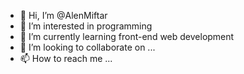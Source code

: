 - 👋 Hi, I’m @AlenMiftar
- 👀 I’m interested in programming
- 🌱 I’m currently learning front-end web development
- 💞️ I’m looking to collaborate on ...
- 📫 How to reach me ...

<!---
AlenMiftar/AlenMiftar is a ✨ special ✨ repository because its `README.md` (this file) appears on your GitHub profile.
You can click the Preview link to take a look at your changes.
--->
